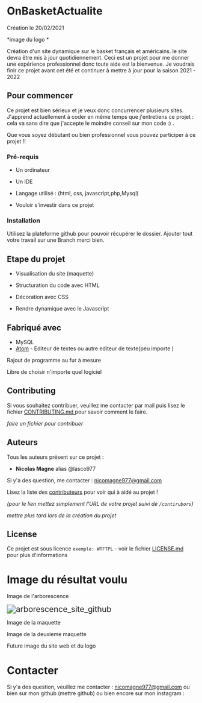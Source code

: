 <h1> OnBasketActualite </h1>

Création le 20/02/2021 

*image du logo *

Création d'un site dynamique sur le basket français et américains. le site devra être mis à jour quotidiennement. Ceci est un projet pour me donner une expérience professionnel donc toute aide est la bienvenue. Je voudrais finir ce projet avant cet été et continuer à mettre à jour pour la saison 2021 - 2022



## Pour commencer

Ce projet est bien sérieux et je veux donc concurrencer plusieurs sites. J'apprend actuellement à coder en même temps que j'entretiens ce projet : cela va sans dire que j'accepte le moindre conseil sur mon code :) .

Que vous soyez débutant ou bien professionnel vous pouvez participer à ce projet !!  

### Pré-requis

- Un ordinateur 

- Un IDE 

- Langage utilisé : (html, css, javascript,php,Mysql)

- Vouloir s'investir dans ce projet 

  

  

### Installation

Utilisez la plateforme github pour pouvoir récupérer le dossier. Ajouter tout votre travail sur une Branch merci bien.

## Etape du projet 

- Visualisation du site (maquette)

- Structuration du code avec HTML

- Décoration avec CSS 

- Rendre dynamique avec le Javascript 

  

## Fabriqué avec

- MySQL
- [Atom](https://atom.io/) - Editeur de textes ou autre editeur de texte(peu importe )



Rajout de programme au fur à mesure 

Libre de choisir n'importe quel logiciel 

## Contributing

Si vous souhaitez contribuer, veuillez me contacter par mail puis lisez le fichier [CONTRIBUTING.md ](https://example.org/) pour savoir comment le faire.



*faire un fichier pour contribuer* 

## Auteurs

Tous les auteurs présent sur ce projet :

- **Nicolas Magne** alias @lasco977



Si y'a des question, me contacter : nicomagne977@gmail.com

Lisez la liste des [contributeurs](https://github.com/your/project/contributors) pour voir qui à aidé au projet !

*(pour le lien mettez simplement l'URL de votre projet suivi de `/contirubors`)*

*mettre plus tard lors de la création du projet*

## License

Ce projet est sous licence `exemple: WTFTPL` - voir le fichier [LICENSE.md](https://gist.github.com/JulienRAVIA/LICENSE.md) pour plus d'informations





<h1>Image du résultat voulu</h1>

Image de l'arborescence 



<img src="C:\Users\utilisateur\projet\SiteWeb\arborescence_site_github.png" alt="arborescence_site_github" style="zoom:150%;" />



Image de la maquette 





Image de la deuxieme maquette 





Future image du site web et du logo 





<h1>Contacter </h1>

Si y'a des question, veuillez me contacter : nicomagne977@gmail.com ou bien sur mon github (mettre github) ou bien encore sur mon instagram :

